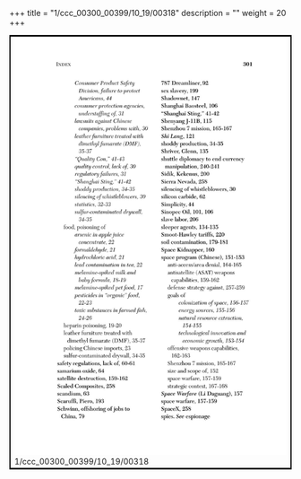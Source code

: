+++
title = "1/ccc_00300_00399/10_19/00318"
description = ""
weight = 20
+++

<table style="border:2px solid black;max-width:800px;max-height:800px;" 
><tr><td>
<img class="center-fit-jpg"
src="/jpg_/out_jpg_dbc_318.jpg">
1/ccc_00300_00399/10_19/00318
</img></td></tr></table>
